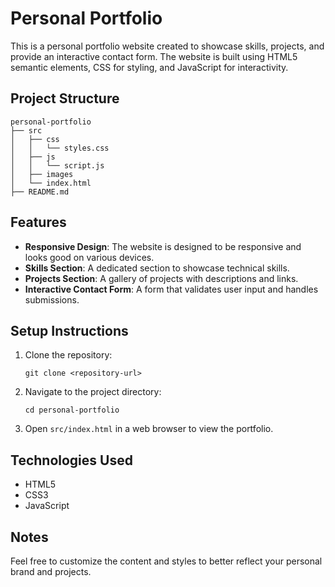 # Personal Portfolio

This is a personal portfolio website created to showcase skills, projects, and provide an interactive contact form. The website is built using HTML5 semantic elements, CSS for styling, and JavaScript for interactivity.

## Project Structure

```
personal-portfolio
├── src
│   ├── css
│   │   └── styles.css
│   ├── js
│   │   └── script.js
│   ├── images
│   └── index.html
├── README.md
```

## Features

- **Responsive Design**: The website is designed to be responsive and looks good on various devices.
- **Skills Section**: A dedicated section to showcase technical skills.
- **Projects Section**: A gallery of projects with descriptions and links.
- **Interactive Contact Form**: A form that validates user input and handles submissions.

## Setup Instructions

1. Clone the repository:
   ```
   git clone <repository-url>
   ```

2. Navigate to the project directory:
   ```
   cd personal-portfolio
   ```

3. Open `src/index.html` in a web browser to view the portfolio.

## Technologies Used

- HTML5
- CSS3
- JavaScript

## Notes

Feel free to customize the content and styles to better reflect your personal brand and projects.